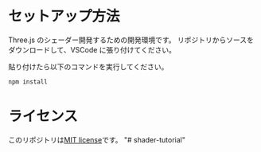 # セットアップ方法

Three.js のシェーダー開発するための開発環境です。
リポジトリからソースをダウンロードして、VSCode に張り付けてください。

貼り付けたら以下のコマンドを実行してください。

```bash
npm install
```

# ライセンス

このリポジトリは[MIT license](https://en.wikipedia.org/wiki/MIT_License)です。
"# shader-tutorial" 
